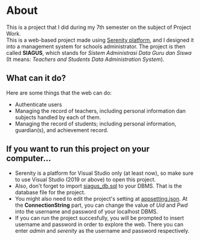 # About
This is a project that I did during my 7th semester on the subject of Project Work.  
This is a web-based project made using [Serenity platform](https://serenity.is/), and I designed it into a management system for schools administrator. The project is then called **SIAGUS**, which stands for _Sistem Administrasi Data Guru dan Siswa_ (It means: _Teachers and Students Data Administration System_).

## What can it do?
Here are some things that the web can do: 
- Authenticate users 
- Managing the record of teachers, including personal information dan subjects handled by each of them.
- Managing the record of students; including personal information, guardian(s), and achievement record.

## If you want to run this project on your computer...
- Serenity is a platform for Visual Studio only (at least now), so make sure to use Visual Studio (2019 or above) to open this project.
- Also, don't forget to import [siagus_db.sql](siagus_db.sql) to your DBMS. That is the database file for the project. 
- You might also need to edit the project's setting at [appsetting.json](Siagus/Siagus.Web/appsettings.json). At the **ConnectionString** part, you can change the value of _Uid_ and _Pwd_ into the username and password of your localhost DBMS.
- If you can run the project succesfully, you will be prompted to insert username and password in order to explore the web. There you can enter _admin_ and _serenity_ as the username and password respectively.
